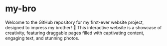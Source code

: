# my-bro
Welcome to the GitHub repository for my first-ever website project, designed to impress my brother! 🌟 This interactive website is a showcase of creativity, featuring draggable pages filled with captivating content, engaging text, and stunning photos.
